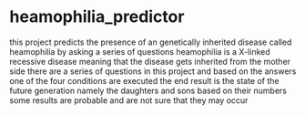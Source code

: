 # heamophilia_predictor
this project predicts the presence of an genetically inherited disease called heamophilia by asking a series of questions
heamophilia is a X-linked recessive disease meaning that the disease gets inherited from the mother side
there are a series of questions in this project and based on the answers one of the four conditions are executed
the end result is the state of the future generation namely the daughters and sons based on their numbers
some results are probable and are not sure that they may occur
